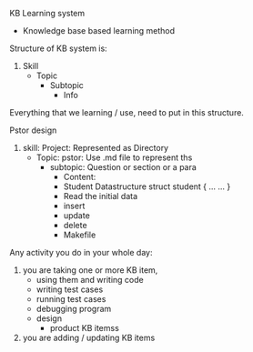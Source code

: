 KB Learning system
- Knowledge base based learning method

Structure of KB system is:
1. Skill
   - Topic
     - Subtopic
        - Info


Everything that we learning / use, need to put in this structure. 

Pstor design

1. skill: Project: Represented as Directory
    - Topic: pstor: Use .md file to represent ths 
        - subtopic: Question or section or a para
            - Content: 
            - Student Datastructure
                struct student { 
                       ... 
                        ...
                }
            - Read the initial data
            - insert
            - update
            - delete
            - Makefile

Any activity you do in your whole day:

1. you are taking one or more KB item,
    - using them and writing code
    - writing test cases 
    - running test cases
    - debugging program
    - design 
        - product KB itemss
2. you are adding / updating KB items